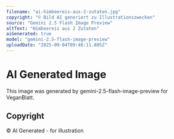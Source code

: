 ```yaml
---
filename: "ai-himbeereis-aus-2-zutaten.jpg"
copyright: "© Bild AI generiert zu Illustrationszwecken"
source: "Gemini 2.5 Flash Image Preview"
altText: "Himbeereis aus 2 Zutaten"
aiGenerated: true
model: "gemini-2.5-flash-image-preview"
uploadDate: "2025-09-04T09:46:11.805Z"
---
```


# AI Generated Image

This image was generated by gemini-2.5-flash-image-preview for VeganBlatt.

## Copyright
© AI Generated - for illustration
